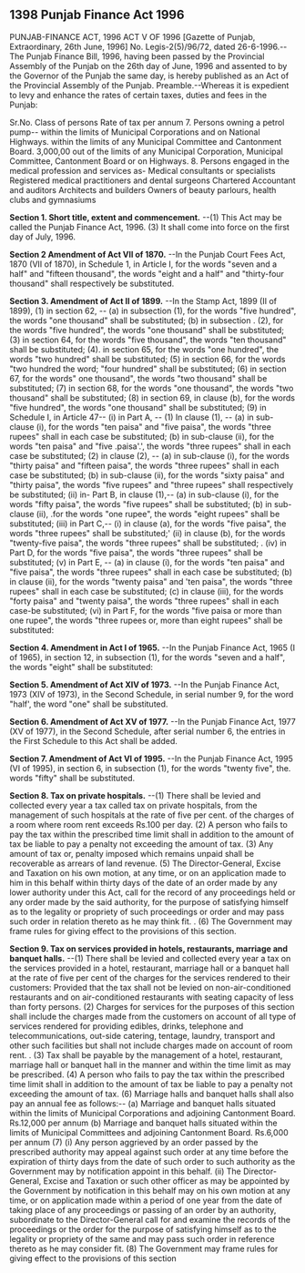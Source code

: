 ## 1398 Punjab Finance Act 1996
 
PUNJAB-FINANCE ACT, 1996
ACT V OF 1996
[Gazette of Punjab, Extraordinary, 26th June, 1996]
No. Legis-2(5)/96/72, dated 26-6-1996.--The Punjab Finance Bill, 1996, having been passed by the Provincial Assembly of the Punjab on the 26th day of June, 1996 and assented to by the Governor of the Punjab the same day, is hereby published as an Act of the Provincial Assembly of the Punjab.
Preamble.--Whereas it is expedient to levy and enhance the rates of certain taxes, duties and fees in the Punjab:


 

Sr.No.
Class of persons
Rate of tax per annum 7. Persons owning a petrol pump--
within the limits of Municipal Corporations and on National Highways.
within the limits of any Municipal Committee and Cantonment Board.
3,000,00
out of the limits of any Municipal Corporation, Municipal Committee, Cantonment Board or on Highways. 8. Persons engaged in the medical profession and services as-
Medical consultants or specialists
Registered medical practitioners and dental surgeons
Chartered Accountant and auditors
Architects and builders
Owners of beauty parlours, health clubs and gymnasiums

 

**Section 1. Short title, extent and commencement.**
--(1) This Act may be called the Punjab Finance Act, 1996.
   (3) It shall come into force on the first day of July, 1996.

 

**Section 2 Amendment of Act VII of 1870.**
--In the Punjab Court Fees Act, 1870 (VII of 1870), in Schedule 1, in Article I, for the words "seven and a half" and "fifteen thousand", the words "eight and a half" and "thirty-four thousand" shall respectively be substituted.

 

**Section 3. Amendment of Act II of 1899.**
--In the Stamp Act, 1899 (II of 1899),
   (1) in section 62, --
   (a) in subsection (1), for the words "five hundred", the words "one thousand" shall be substituted;
   (b) in subsection . (2), for the words "five hundred", the words "one thousand" shall be substituted;
   (3) in section 64, for the words "five thousand", the words "ten thousand" shall be substituted;
   (4). in section 65, for the words "one hundred", the words "two hundred" shall be substituted;
   (5) in section 66, for the words "two hundred the word; "four hundred" shall be substituted;
   (6) in section 67, for the words" one thousand", the words "two thousand" shall be substituted;
   (7) in section 68, for the words "one thousand", the words "two thousand" shall be substituted;
   (8) in section 69, in clause (b), for the words "five hundred", the words "one thousand" shall be substituted;
   (9) in Schedule I, in Article 47--
   (i) in Part A, --
   (1) In clause (1), --
   (a) in sub-clause (i), for the words "ten paisa" and "five paisa", the words "three rupees" shall in each case be substituted;
   (b) in sub-clause (ii), for the words "ten paisa" and "five .paisa'.', the words "three rupees" shall in each case be substituted;
   (2) in clause (2), --
   (a) in sub-clause (i), for the words "thirty paisa" and "fifteen paisa", the words "three rupees" shall in each case be substituted;
   (b) in sub-clause (ii), for the words "sixty paisa" and "thirty paisa", the words "five rupees" and "three rupees" shall respectively be substituted;
   (ii) in- Part B, in clause (1),--
   (a) in sub-clause (i), for the words "fifty paisa", the words "five rupees" shall be substituted;
   (b) in sub-clause (ii), .for the words "one rupee", the words "eight rupees" shall be substituted;
   (iii) in Part C,--
   (i) in clause (a), for the words "five paisa", the words "three rupees" shall be substituted;'
   (ii) in clause (b), for the words "twenty-five paisa", the words "three rupees" shall be substituted; .
   (iv) in Part D, for the words "five paisa", the words "three rupees" shall be substituted;
   (v) in Part E, --
   (a) in clause (i), for the words "ten paisa" and "five paisa", the words "three rupees" shall in each case be substituted;
   (b) in clause (ii), for the words "twenty paisa" and 'ten paisa", the words "three rupees" shall in each case be substituted;
   (c) in clause (iii), for the words "forty paisa" and "twenty paisa", the words "three rupees" shall in each case-be substituted;
   (vi) in Part F, for the words "five paisa or more than one rupee", the words "three rupees or, more than eight rupees" shall be substituted:

 

**Section 4. Amendment in Act I of 1965.**
--In the Punjab Finance Act, 1965 (I of 1965), in section 12, in subsection (1), for the words "seven and a half", the words "eight" shall be substituted:

 

**Section 5. Amendment of Act XIV of 1973.**
--In the Punjab Finance Act, 1973 (XIV of 1973), in the Second Schedule, in serial number 9, for the word "half', the word "one" shall be substituted.

 

**Section 6. Amendment of Act XV of 1977.**
--In the Punjab Finance Act, 1977 (XV of 1977), in the Second Schedule, after serial number 6, the entries in the First Schedule to this Act shall be added.

 

**Section 7. Amendment of Act VI of 1995.**
--In the Punjab Finance Act, 1995 (VI of 1995), in section 6, in subsection (1), for the words "twenty five", the. words "fifty" shall be substituted.

 

**Section 8. Tax on private hospitals.**
--(1) There shall be levied and collected every year a tax called tax on private hospitals, from the management of such hospitals at the rate of five per cent. of the charges of a room where room rent exceeds Rs.100 per day.
   (2) A person who fails to pay the tax within the prescribed time limit shall in addition to the amount of tax be liable to pay a penalty not exceeding the amount of tax.
   (3) Any amount of tax or, penalty imposed which remains unpaid shall be recoverable as arrears of land revenue.
   (5) The Director-General, Excise and Taxation on his own motion, at any time, or on an application made to him in this behalf within thirty days of the date of an order made by any lower authority under this Act, call for the record of any proceedings held or any order made by the said authority, for the purpose of satisfying himself as to the legality or propriety of such proceedings or order and may pass such order in relation thereto as he may think fit. .
   (6) The Government may frame rules for giving effect to the provisions of this section.

 

**Section 9. Tax on services provided in hotels, restaurants, marriage and banquet halls.**
--(1) There shall be levied and collected every year a tax on the services provided in a hotel, restaurant, marriage hall or a banquet hall at the rate of five per cent of the charges for the services rendered to their customers:
   Provided that the tax shall not be levied on non-air-conditioned restaurants and on air-conditioned restaurants with seating capacity of less than forty persons.
   (2) Charges for services for the purposes of this section shall include the charges made from the customers on account of all type of services rendered for providing edibles, drinks, telephone and telecommunications, out-side catering, tentage, laundry, transport and other such facilities but shall not include charges made on account of room rent. .
   (3) Tax shall be payable by the management of a hotel, restaurant, marriage hall or banquet hall in the manner and within the time limit as may be prescribed.
   (4) A person who fails to pay the tax within the prescribed time limit shall in addition to the amount of tax be liable to pay a penalty not exceeding the amount of tax.
   (6) Marriage halls and banquet halls shall also pay an annual fee as follows:--
   (a) Marriage and banquet halls situated within the limits of Municipal Corporations and adjoining Cantonment Board.
   Rs.12,000 per annum
   (b) Marriage and banquet halls situated within the limits of Municipal Committees and adjoining Cantonment Board.
   Rs.6,000 per annum
   (7) (i) Any person aggrieved by an order passed by the prescribed authority may appeal against such order at any time before the expiration of thirty days from the date of such order to such authority as the Government may by notification appoint in this behalf.
   (ii) The Director-General, Excise and Taxation or such other officer as may be appointed by the Government by notification in this behalf may on his own motion at any time, or on application made within a period of one year from the date of taking place of any proceedings or passing of an order by an authority, subordinate to the Director-General call for and examine the records of the proceedings or the order for the purpose of satisfying himself as to the legality or propriety of the same and may pass such order in reference thereto as he may consider fit.
   (8) The Government may frame rules for giving effect to the provisions of this section

